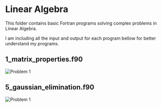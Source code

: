 # Linear Algebra
This folder contains basic Fortran programs solving complex problems in Linear Algebra.

I am including all the input and output for each program bellow for better understand my programs.

## 1_matrix_properties.f90
![Problem 1](https://mmm.sh/github/fortran/linear/linear_01.png)

## 5_gaussian_elimination.f90
![Problem 1](https://mmm.sh/github/fortran/linear/linear_01.png)
